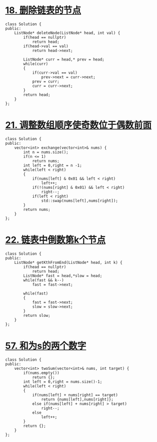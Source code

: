 # [18. 删除链表的节点](https://leetcode-cn.com/problems/shan-chu-lian-biao-de-jie-dian-lcof/)

```
class Solution {
public:
    ListNode* deleteNode(ListNode* head, int val) {
        if(head == nullptr)
            return head;
        if(head->val == val)
            return head->next;
        
        ListNode* curr = head,* prev = head;
        while(curr)
        {
            if(curr->val == val)
                prev->next = curr->next;
            prev = curr;
            curr = curr->next;
        }
        return head;
    }
};
```

# [21. 调整数组顺序使奇数位于偶数前面](https://leetcode-cn.com/problems/diao-zheng-shu-zu-shun-xu-shi-qi-shu-wei-yu-ou-shu-qian-mian-lcof/)

```
class Solution {
public:
    vector<int> exchange(vector<int>& nums) {
        int n = nums.size();
        if(n <= 1)
            return nums;
        int left = 0,right = n -1;
        while(left < right)
        {
            if(nums[left] & 0x01 && left < right)
                left++;
            if(!(nums[right] & 0x01) && left < right)
                right--;
            if(left < right)      
                std::swap(nums[left],nums[right]);       
        }
        return nums;
    }
};
```

# [22. 链表中倒数第k个节点](https://leetcode-cn.com/problems/lian-biao-zhong-dao-shu-di-kge-jie-dian-lcof/)

```
class Solution {
public:
    ListNode* getKthFromEnd(ListNode* head, int k) {
        if(head == nullptr)
            return head;
        ListNode* fast = head,*slow = head;
        while(fast && k--)
            fast = fast->next;
        
        while(fast)
        {
            fast = fast->next;
            slow = slow->next;
        }
        return slow;
    }
};
```

# [57. 和为s的两个数字](https://leetcode-cn.com/problems/he-wei-sde-liang-ge-shu-zi-lcof/)

```
class Solution {
public:
    vector<int> twoSum(vector<int>& nums, int target) {
        if(nums.empty())
            return {};
        int left = 0,right = nums.size()-1;
        while(left < right)
        {
            if(nums[left] + nums[right] == target)
                return {nums[left],nums[right]};
            else if(nums[left] + nums[right] > target)
                right--;
            else    
                left++;
        }
        return {};
    }
};
```